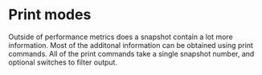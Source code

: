 # Print modes

Outside of performance metrics does a snapshot contain a lot more information. Most of the additonal information can be obtained using print commands. All of the print commands take a single snapshot number, and optional switches to filter output.
